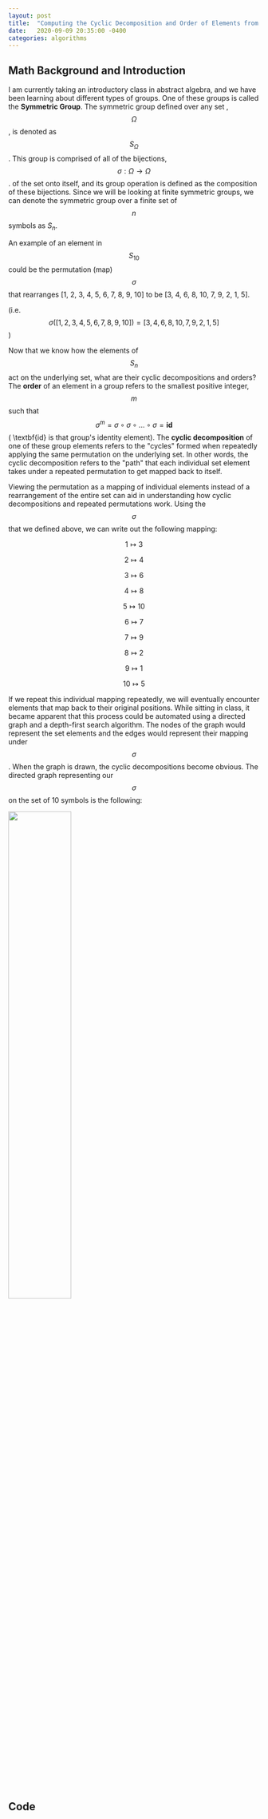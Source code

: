```yaml
---
layout: post
title:  "Computing the Cyclic Decomposition and Order of Elements from Symmetric Groups"
date:   2020-09-09 20:35:00 -0400
categories: algorithms
---
```


## Math Background and Introduction 

I am currently taking an introductory class in abstract algebra, and we have been learning about different types of groups. One of these groups is called the **Symmetric Group**. The symmetric group defined over any set , $$\Omega$$, is denoted as $$S_{\Omega}$$. This group is comprised of all of the bijections, $$\sigma : \Omega \rightarrow \Omega$$. of the set onto itself, and its group operation is defined as the composition of these bijections. Since we will be looking at finite symmetric groups, we can denote the symmetric group over a finite set of $$n$$ symbols as $S_{n}$.

An example of an element in $$S_{10}$$ could be the permutation (map) $$\sigma$$ that rearranges [1, 2, 3, 4, 5, 6, 7, 8, 9, 10] to be 
[3, 4, 6, 8, 10, 7, 9, 2, 1, 5]. 

(i.e. $$\sigma([1, 2, 3, 4, 5, 6, 7, 8, 9, 10]) = [3, 4, 6, 8, 10, 7, 9, 2, 1, 5]$$)

Now that we know how the elements of $$S_{n}$$ act on the underlying set, what are their cyclic decompositions and orders? The **order** of an element in a group refers to the smallest positive integer, $$m$$ such that $$\sigma^{m} = \sigma \circ \sigma \circ ... \circ \sigma = \textbf{id}$$ ( \textbf{id} is that group's identity element). The **cyclic decomposition** of one of these group elements refers to the "cycles" formed when repeatedly applying the same permutation on the underlying set. In other words, the cyclic decomposition refers to the "path" that each individual set element takes under a repeated permutation to get mapped back to itself.

Viewing the permutation as a mapping of individual elements instead of a rearrangement of the entire set can aid in understanding how cyclic decompositions and repeated permutations work. Using the $$\sigma$$ that we defined above, we can write out the following mapping:

$$ 1 \mapsto 3 $$

$$ 2 \mapsto 4 $$

$$ 3 \mapsto 6 $$

$$ 4 \mapsto 8 $$

$$ 5 \mapsto 10 $$

$$ 6 \mapsto 7 $$

$$ 7 \mapsto 9 $$

$$ 8 \mapsto 2 $$

$$ 9 \mapsto 1 $$

$$ 10 \mapsto 5 $$

If we repeat this individual mapping repeatedly, we will eventually encounter elements that map back to their original positions. While sitting in class, it became apparent that this process could be automated using a directed graph and a depth-first search algorithm. The nodes of the graph would represent the set elements and the edges would represent their mapping under $$\sigma$$. When the graph is drawn, the cyclic decompositions become obvious. The directed graph representing our $$\sigma$$ on the set of 10 symbols is the following:

<img src="{{site.baseurl}}/media/digraph_cyclic.jpg" alt="" style='height: 50%; width: 50%; object-fit: contain'>

## Code 


